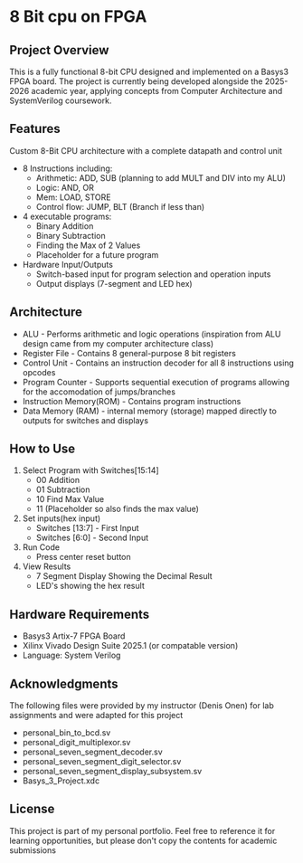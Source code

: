# 8 Bit cpu on FPGA

## Project Overview
This is a fully functional 8-bit CPU designed and implemented on a Basys3 FPGA board. The project is currently being developed alongside the 2025-2026 academic year, applying concepts from Computer Architecture and SystemVerilog coursework.

## Features
Custom 8-Bit CPU architecture with a complete datapath and control unit
- 8 Instructions including:
    - Arithmetic: ADD, SUB (planning to add MULT and DIV into my ALU)
    - Logic: AND, OR
    - Mem: LOAD, STORE
    - Control flow: JUMP, BLT (Branch if less than)
- 4 executable programs:
    - Binary Addition
    - Binary Subtraction
    - Finding the Max of 2 Values
    - Placeholder for a future program
- Hardware Input/Outputs
    - Switch-based input for program selection and operation inputs
    - Output displays (7-segment and LED hex)
    
## Architecture
- ALU - Performs arithmetic and logic operations (inspiration from ALU design came from my computer architecture class)
- Register File - Contains 8 general-purpose 8 bit registers
- Control Unit - Contains an instruction decoder for all 8 instructions using opcodes
- Program Counter - Supports sequential execution of programs allowing for the accomodation of jumps/branches
- Instruction Memory(ROM) - Contains program instructions
- Data Memory (RAM) - internal memory (storage) mapped directly to outputs for switches and displays

## How to Use
1) Select Program with Switches[15:14]
    - 00 Addition
    - 01 Subtraction
    - 10 Find Max Value
    - 11 (Placeholder so also finds the max value)
2) Set inputs(hex input)
    - Switches [13:7] - First Input
    - Switches [6:0]  - Second Input
3) Run Code
    - Press center reset button
4) View Results
    - 7 Segment Display Showing the Decimal Result
    - LED's showing the hex result

## Hardware Requirements
- Basys3 Artix-7 FPGA Board
- Xilinx Vivado Design Suite 2025.1 (or compatable version)
- Language: System Verilog

## Acknowledgments
The following files were provided by my instructor (Denis Onen) for lab assignments and were adapted for this project
- personal_bin_to_bcd.sv
- personal_digit_multiplexor.sv
- personal_seven_segment_decoder.sv
- personal_seven_segment_digit_selector.sv
- personal_seven_segment_display_subsystem.sv
- Basys_3_Project.xdc

## License
This project is part of my personal portfolio. Feel free to reference it for learning opportunities, but please don't copy the contents for academic submissions












